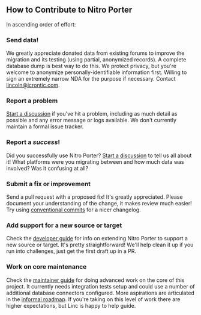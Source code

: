 ## How to Contribute to Nitro Porter

In ascending order of effort:

### Send data!

We greatly appreciate donated data from existing forums to improve the migration and its testing (using partial, anonymized records). A complete database dump is best way to do this. We protect privacy, but you're welcome to anonymize personally-identifiable information first. Willing to sign an extremely narrow NDA for the purpose if necessary. Contact lincoln@icrontic.com.

### Report a problem

[Start a discussion](https://github.com/prosembler/nitro-porter/discussions/new) if you've hit a problem, including as much detail as possible and any error message or logs available. We don't currently maintain a formal issue tracker.

### Report a _success_!

Did you successfully use Nitro Porter? [Start a discussion](https://github.com/prosembler/nitro-porter/discussions/new) to tell us all about it! What platforms were you migrating between and how much data was involved? Was it confusing at all?

### Submit a fix or improvement

Send a pull request with a proposed fix! It's greatly appreciated. Please document your understanding of the change, it makes review much easier! Try using [conventional commits](https://www.conventionalcommits.org) for a nicer changelog.

### Add support for a new source or target

Check the [developer guide](https://nitroporter.org/develop) for info on extending Nitro Porter to support a new source or target.
It's pretty straightforward! We'll help clean it up if you run into challenges, just get the first draft up in a PR.

### Work on core maintenance

Check the [maintainer guide](https://nitroporter.org/maintain) for doing advanced work on the core of this project.
It currently needs integration tests setup and could use a number of additional database connectors configured.
More aspirations are articulated in the [informal roadmap](https://github.com/orgs/prosembler/projects/1/views/1).
If you're taking on this level of work there are higher expectations, but Linc is happy to help guide.
